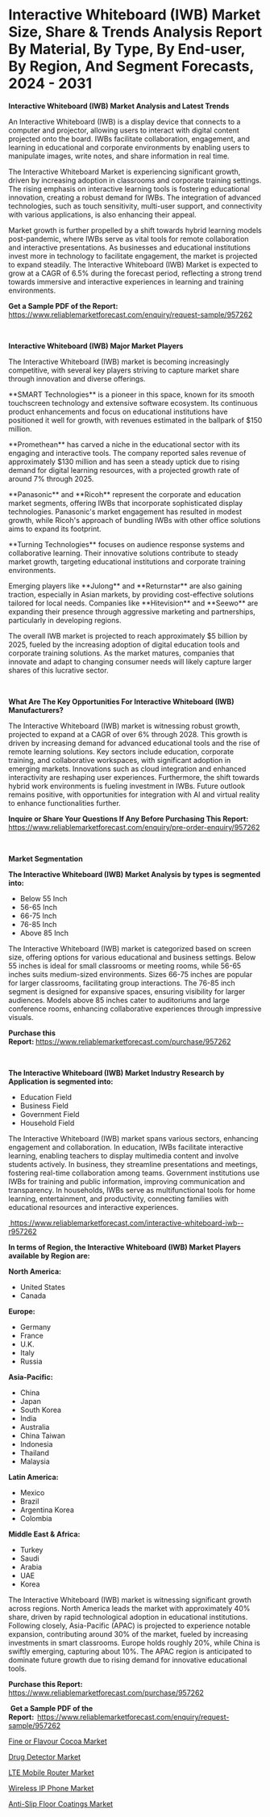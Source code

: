 <p><h1>Interactive Whiteboard (IWB) Market Size, Share & Trends Analysis Report By Material, By Type, By End-user, By Region, And Segment Forecasts, 2024 - 2031</h1></p><p><strong>Interactive Whiteboard (IWB) Market Analysis and Latest Trends</strong></p>
<p><p>An Interactive Whiteboard (IWB) is a display device that connects to a computer and projector, allowing users to interact with digital content projected onto the board. IWBs facilitate collaboration, engagement, and learning in educational and corporate environments by enabling users to manipulate images, write notes, and share information in real time.</p><p>The Interactive Whiteboard Market is experiencing significant growth, driven by increasing adoption in classrooms and corporate training settings. The rising emphasis on interactive learning tools is fostering educational innovation, creating a robust demand for IWBs. The integration of advanced technologies, such as touch sensitivity, multi-user support, and connectivity with various applications, is also enhancing their appeal.</p><p>Market growth is further propelled by a shift towards hybrid learning models post-pandemic, where IWBs serve as vital tools for remote collaboration and interactive presentations. As businesses and educational institutions invest more in technology to facilitate engagement, the market is projected to expand steadily. The Interactive Whiteboard (IWB) Market is expected to grow at a CAGR of 6.5% during the forecast period, reflecting a strong trend towards immersive and interactive experiences in learning and training environments.</p></p>
<p><strong>Get a Sample PDF of the Report:&nbsp;</strong> <a href="https://www.reliablemarketforecast.com/enquiry/request-sample/957262?utm_campaign=121&utm_medium=2&utm_source=Github&utm_content=ia&utm_term=11102024&utm_id=interactive-whiteboard-iwb">https://www.reliablemarketforecast.com/enquiry/request-sample/957262</a></p>
<p>&nbsp;</p>
<p><strong>Interactive Whiteboard (IWB) Major Market Players</strong></p>
<p><p>The Interactive Whiteboard (IWB) market is becoming increasingly competitive, with several key players striving to capture market share through innovation and diverse offerings. </p><p>**SMART Technologies** is a pioneer in this space, known for its smooth touchscreen technology and extensive software ecosystem. Its continuous product enhancements and focus on educational institutions have positioned it well for growth, with revenues estimated in the ballpark of $150 million.</p><p>**Promethean** has carved a niche in the educational sector with its engaging and interactive tools. The company reported sales revenue of approximately $130 million and has seen a steady uptick due to rising demand for digital learning resources, with a projected growth rate of around 7% through 2025.</p><p>**Panasonic** and **Ricoh** represent the corporate and education market segments, offering IWBs that incorporate sophisticated display technologies. Panasonic's market engagement has resulted in modest growth, while Ricoh's approach of bundling IWBs with other office solutions aims to expand its footprint. </p><p>**Turning Technologies** focuses on audience response systems and collaborative learning. Their innovative solutions contribute to steady market growth, targeting educational institutions and corporate training environments.</p><p>Emerging players like **Julong** and **Returnstar** are also gaining traction, especially in Asian markets, by providing cost-effective solutions tailored for local needs. Companies like **Hitevision** and **Seewo** are expanding their presence through aggressive marketing and partnerships, particularly in developing regions.</p><p>The overall IWB market is projected to reach approximately $5 billion by 2025, fueled by the increasing adoption of digital education tools and corporate training solutions. As the market matures, companies that innovate and adapt to changing consumer needs will likely capture larger shares of this lucrative sector.</p></p>
<p>&nbsp;</p>
<p><strong>What Are The Key Opportunities For Interactive Whiteboard (IWB) Manufacturers?</strong></p>
<p><p>The Interactive Whiteboard (IWB) market is witnessing robust growth, projected to expand at a CAGR of over 6% through 2028. This growth is driven by increasing demand for advanced educational tools and the rise of remote learning solutions. Key sectors include education, corporate training, and collaborative workspaces, with significant adoption in emerging markets. Innovations such as cloud integration and enhanced interactivity are reshaping user experiences. Furthermore, the shift towards hybrid work environments is fueling investment in IWBs. Future outlook remains positive, with opportunities for integration with AI and virtual reality to enhance functionalities further.</p></p>
<p><strong>Inquire or Share Your Questions If Any Before Purchasing This Report:</strong> <a href="https://www.reliablemarketforecast.com/enquiry/pre-order-enquiry/957262?utm_campaign=121&utm_medium=2&utm_source=Github&utm_content=ia&utm_term=11102024&utm_id=interactive-whiteboard-iwb">https://www.reliablemarketforecast.com/enquiry/pre-order-enquiry/957262</a></p>
<p>&nbsp;</p>
<p><strong>Market Segmentation</strong></p>
<p><strong>The Interactive Whiteboard (IWB) Market Analysis by types is segmented into:</strong></p>
<p><ul><li>Below 55 Inch</li><li>56-65 Inch</li><li>66-75 Inch</li><li>76-85 Inch</li><li>Above 85 Inch</li></ul></p>
<p><p>The Interactive Whiteboard (IWB) market is categorized based on screen size, offering options for various educational and business settings. Below 55 inches is ideal for small classrooms or meeting rooms, while 56-65 inches suits medium-sized environments. Sizes 66-75 inches are popular for larger classrooms, facilitating group interactions. The 76-85 inch segment is designed for expansive spaces, ensuring visibility for larger audiences. Models above 85 inches cater to auditoriums and large conference rooms, enhancing collaborative experiences through impressive visuals.</p></p>
<p><strong>Purchase this Report:&nbsp;</strong><a href="https://www.reliablemarketforecast.com/purchase/957262?utm_campaign=121&utm_medium=2&utm_source=Github&utm_content=ia&utm_term=11102024&utm_id=interactive-whiteboard-iwb">https://www.reliablemarketforecast.com/purchase/957262</a></p>
<p>&nbsp;</p>
<p><strong>The Interactive Whiteboard (IWB) Market Industry Research by Application is segmented into:</strong></p>
<p><ul><li>Education Field</li><li>Business Field</li><li>Government Field</li><li>Household Field</li></ul></p>
<p><p>The Interactive Whiteboard (IWB) market spans various sectors, enhancing engagement and collaboration. In education, IWBs facilitate interactive learning, enabling teachers to display multimedia content and involve students actively. In business, they streamline presentations and meetings, fostering real-time collaboration among teams. Government institutions use IWBs for training and public information, improving communication and transparency. In households, IWBs serve as multifunctional tools for home learning, entertainment, and productivity, connecting families with educational resources and interactive experiences.</p></p>
<p><a href="https://www.reliablemarketforecast.com/interactive-whiteboard-iwb--r957262?utm_campaign=121&utm_medium=2&utm_source=Github&utm_content=ia&utm_term=11102024&utm_id=interactive-whiteboard-iwb">&nbsp;https://www.reliablemarketforecast.com/interactive-whiteboard-iwb--r957262</a></p>
<p><strong>In terms of Region, the Interactive Whiteboard (IWB) Market Players available by Region are:</strong></p>
<p>
    <p> <strong> North America: </strong>
        <ul>
            <li>United States</li>
            <li>Canada</li>
        </ul>
        </p> 
    <p> <strong> Europe: </strong>
        <ul>
            <li>Germany</li>
            <li>France</li>
            <li>U.K.</li>
            <li>Italy</li>
            <li>Russia</li>
        </ul>
        </p> 
    <p> <strong> Asia-Pacific: </strong>
        <ul>
            <li>China</li>
            <li>Japan</li>
            <li>South Korea</li>
            <li>India</li>
            <li>Australia</li>
            <li>China Taiwan</li>
            <li>Indonesia</li>
            <li>Thailand</li>
            <li>Malaysia</li>
        </ul>
        </p> 
    <p> <strong> Latin America: </strong>
        <ul>
            <li>Mexico</li>
            <li>Brazil</li>
            <li>Argentina Korea</li>
            <li>Colombia</li>
        </ul>
        </p> 
    <p> <strong> Middle East & Africa: </strong>
        <ul>
            <li>Turkey</li>
            <li>Saudi</li>
            <li>Arabia</li>
            <li>UAE</li>
            <li>Korea</li>
        </ul>
    </p>
    </p>
<p><p>The Interactive Whiteboard (IWB) market is witnessing significant growth across regions. North America leads the market with approximately 40% share, driven by rapid technological adoption in educational institutions. Following closely, Asia-Pacific (APAC) is projected to experience notable expansion, contributing around 30% of the market, fueled by increasing investments in smart classrooms. Europe holds roughly 20%, while China is swiftly emerging, capturing about 10%. The APAC region is anticipated to dominate future growth due to rising demand for innovative educational tools.</p></p>
<p><strong>Purchase this Report: </strong><a href="https://www.reliablemarketforecast.com/purchase/957262?utm_campaign=121&utm_medium=2&utm_source=Github&utm_content=ia&utm_term=11102024&utm_id=interactive-whiteboard-iwb">https://www.reliablemarketforecast.com/purchase/957262</a></p>
<p>&nbsp;<strong>Get a Sample PDF of the Report:&nbsp;&nbsp;</strong><a href="https://www.reliablemarketforecast.com/enquiry/request-sample/957262?utm_campaign=121&utm_medium=2&utm_source=Github&utm_content=ia&utm_term=11102024&utm_id=interactive-whiteboard-iwb">https://www.reliablemarketforecast.com/enquiry/request-sample/957262</a></p>
<p><strong></strong></p>
<p><p><a href="https://www.linkedin.com/pulse/strategic-roadmap-global-fine-flavour-cocoa-market-insights-sggpe?utm_campaign=121&utm_medium=2&utm_source=Github&utm_content=ia&utm_term=11102024&utm_id=interactive-whiteboard-iwb">Fine or Flavour Cocoa Market</a></p><p><a href="https://www.linkedin.com/pulse/global-drug-detector-market-landscape-future-trends-strategic-aw6qf?utm_campaign=121&utm_medium=2&utm_source=Github&utm_content=ia&utm_term=11102024&utm_id=interactive-whiteboard-iwb">Drug Detector Market</a></p><p><a href="https://issuu.com/reportprime-2/docs/lte-mobile-router-market-size-2030._c7fda798fd49ab?utm_campaign=121&utm_medium=2&utm_source=Github&utm_content=ia&utm_term=11102024&utm_id=interactive-whiteboard-iwb">LTE Mobile Router Market</a></p><p><a href="https://issuu.com/reportprime-2/docs/wireless-ip-phone-market-size-2030._750c5166fbdb47?utm_campaign=121&utm_medium=2&utm_source=Github&utm_content=ia&utm_term=11102024&utm_id=interactive-whiteboard-iwb">Wireless IP Phone Market</a></p><p><a href="https://www.linkedin.com/pulse/global-anti-slip-floor-coatings-market-opportunities-forecast-cordc?utm_campaign=121&utm_medium=2&utm_source=Github&utm_content=ia&utm_term=11102024&utm_id=interactive-whiteboard-iwb">Anti-Slip Floor Coatings Market</a></p></p>